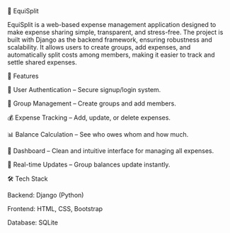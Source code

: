 📌 EquiSplit

EquiSplit is a web-based expense management application designed to make expense sharing simple, transparent, and stress-free. The project is built with Django as the backend framework, ensuring robustness and scalability. It allows users to create groups, add expenses, and automatically split costs among members, making it easier to track and settle shared expenses.

🚀 Features

🔑 User Authentication – Secure signup/login system.

👥 Group Management – Create groups and add members.

💰 Expense Tracking – Add, update, or delete expenses.

📊 Balance Calculation – See who owes whom and how much.

📱 Dashboard – Clean and intuitive interface for managing all expenses.

🔄 Real-time Updates – Group balances update instantly.

🛠️ Tech Stack

Backend: Django (Python)

Frontend: HTML, CSS, Bootstrap

Database: SQLite


